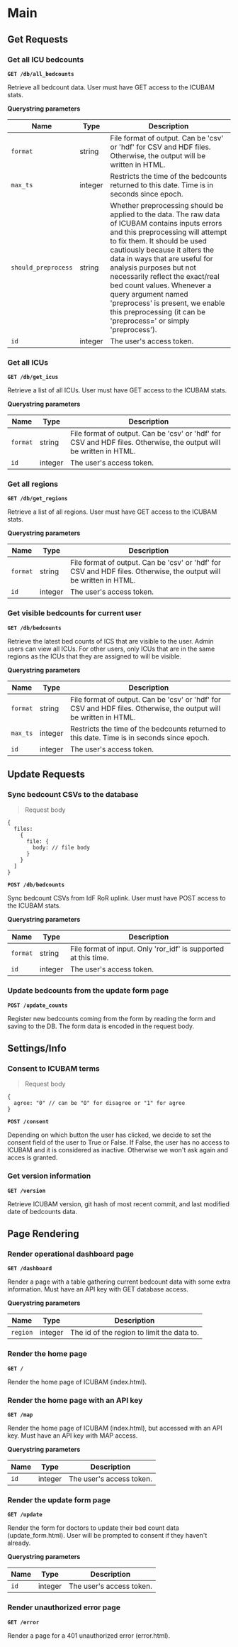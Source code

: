 # Main

## Get Requests

### Get all ICU bedcounts
**`GET /db/all_bedcounts`**

Retrieve all bedcount data. User must have GET access to the ICUBAM stats.

**Querystring parameters**

Name | Type | Description
-----|------|------------
`format` | string | File format of output. Can be 'csv' or 'hdf' for CSV and HDF files. Otherwise, the output will be written in HTML.
`max_ts` | integer | Restricts the time of the bedcounts returned to this date. Time is in seconds since epoch.
`should_preprocess` | string | Whether preprocessing should be applied to the data. The raw data of ICUBAM contains inputs errors and this preprocessing will attempt to fix them. It should be used cautiously because it alters the data in ways that are useful for analysis purposes but not necessarily reflect the exact/real bed count values. Whenever a query argument named 'preprocess' is present, we enable this preprocessing (it can be 'preprocess=<anything>' or simply 'preprocess').
`id` | integer | The user's access token.

### Get all ICUs
**`GET /db/get_icus`**

Retrieve a list of all ICUs. User must have GET access to the ICUBAM stats.

**Querystring parameters**

Name | Type | Description
-----|------|------------
`format` | string | File format of output. Can be 'csv' or 'hdf' for CSV and HDF files. Otherwise, the output will be written in HTML.
`id` | integer | The user's access token.

### Get all regions
**`GET /db/get_regions`**

Retrieve a list of all regions. User must have GET access to the ICUBAM stats.

**Querystring parameters**

Name | Type | Description
-----|------|------------
`format` | string | File format of output. Can be 'csv' or 'hdf' for CSV and HDF files. Otherwise, the output will be written in HTML.
`id` | integer | The user's access token.

### Get visible bedcounts for current user
**`GET /db/bedcounts`**

Retrieve the latest bed counts of ICS that are visible to the user.
Admin users can view all ICUs. For other users, only ICUs that are in the
same regions as the ICUs that they are assigned to will be visible.

**Querystring parameters**

Name | Type | Description
-----|------|------------
`format` | string | File format of output. Can be 'csv' or 'hdf' for CSV and HDF files. Otherwise, the output will be written in HTML.
`max_ts` | integer | Restricts the time of the bedcounts returned to this date. Time is in seconds since epoch.
`id` | integer | The user's access token.

## Update Requests

### Sync bedcount CSVs to the database

> Request body

```
{
  files:
    {
      file: {
        body: // file body
      }
    }
  ]
}
```

**`POST /db/bedcounts`**

Sync bedcount CSVs from IdF RoR uplink. User must have POST access to the ICUBAM stats.

**Querystring parameters**

Name | Type | Description
-----|------|------------
`format` | string | File format of input. Only 'ror_idf' is supported at this time.
`id` | integer | The user's access token.

### Update bedcounts from the update form page
**`POST /update_counts`**

Register new bedcounts coming from the form by reading the form and saving to the DB. The form data is encoded in the request body.

## Settings/Info

### Consent to ICUBAM terms

> Request body

```
{
  agree: "0" // can be "0" for disagree or "1" for agree
}
```

**`POST /consent`**

Depending on which button the user has clicked, we decide to set the
consent field of the user to True or False.
If False, the user has no access to ICUBAM and it is considered as
inactive. Otherwise we won't ask again and acces is granted.

### Get version information
**`GET /version`**

Retrieve ICUBAM version, git hash of most recent commit, and last modified date of bedcounts data.

## Page Rendering

### Render operational dashboard page
**`GET /dashboard`**

Render a page with a table gathering current bedcount data with some extra information. Must have an API key with GET database access.

**Querystring parameters**

Name | Type | Description
-----|------|------------
`region` | integer | The id of the region to limit the data to.

### Render the home page
**`GET /`**

Render the home page of ICUBAM (index.html).

### Render the home page with an API key
**`GET /map`**

Render the home page of ICUBAM (index.html), but accessed with an API key. Must have an API key with MAP access.

**Querystring parameters**

Name | Type | Description
-----|------|------------
`id` | integer | The user's access token.

### Render the update form page
**`GET /update`**

Render the form for doctors to update their bed count data (update_form.html). User will be prompted to consent if they haven't already.

**Querystring parameters**

Name | Type | Description
-----|------|------------
`id` | integer | The user's access token.

### Render unauthorized error page
**`GET /error`**

Render a page for a 401 unauthorized error (error.html).
